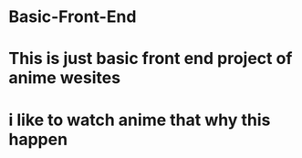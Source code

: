 # Basic-Front-End

# This is just basic front end project of anime wesites 

# i like to watch anime that why this happen
